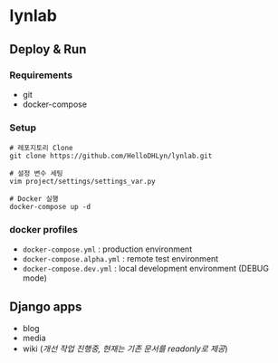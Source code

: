 # lynlab
## Deploy & Run
### Requirements
  - git
  - docker-compose

### Setup
```
# 레포지토리 Clone
git clone https://github.com/HelloDHLyn/lynlab.git

# 설정 변수 세팅
vim project/settings/settings_var.py

# Docker 실행
docker-compose up -d
```

### docker profiles
  - `docker-compose.yml` : production environment
  - `docker-compose.alpha.yml` : remote test environment
  - `docker-compose.dev.yml` : local development environment (DEBUG mode)

## Django apps
  - blog
  - media
  - wiki (*개선 작업 진행중, 현재는 기존 문서를 readonly로 제공*)